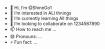 - 👋 Hi, I’m @ShineGo1
- 👀 I’m interested in ALl thnings
- 🌱 I’m currently learning All things
- 💞️ I’m looking to collaborate on 1234567890
- 📫 How to reach me ...
- 😄 Pronouns: ...
- ⚡ Fun fact: ...

<!---
ShineGo1/ShineGo1 is a ✨ special ✨ repository because its `README.md` (this file) appears on your GitHub profile.
You can click the Preview link to take a look at your changes.
--->

